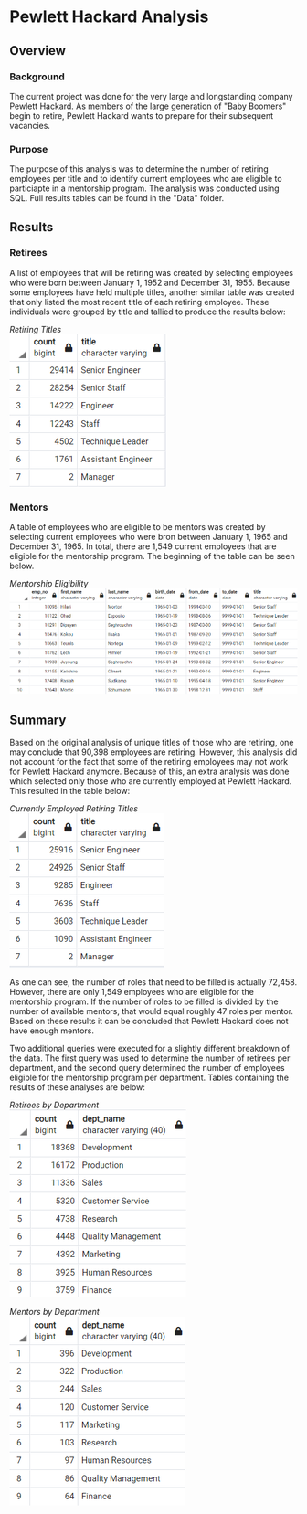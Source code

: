 # Pewlett Hackard Analysis
## Overview
### Background
The current project was done for the very large and longstanding company Pewlett Hackard. As members of the large generation of "Baby Boomers" begin to retire, Pewlett Hackard wants to prepare for their subsequent vacancies. 

### Purpose
The purpose of this analysis was to determine the number of retiring employees per title and to identify current employees who are eligible to particiapte in a mentorship program. The analysis was conducted using SQL. Full results tables can be found in the "Data" folder. 

## Results
### Retirees
A list of employees that will be retiring was created by selecting employees who were born between January 1, 1952 and December 31, 1955. Because some employees have held multiple titles, another similar table was created that only listed the most recent title of each retiring employee. These individuals were grouped by title and tallied to produce the results below: 

*Retiring Titles*  
![](Resources/retiring_titles.png)

### Mentors 
A table of employees who are eligible to be mentors was created by selecting current employees who were bron between January 1, 1965 and December 31, 1965. In total, there are 1,549 current employees that are eligible for the mentorship program. The beginning of the table can be seen below. 

*Mentorship Eligibility*  
![](Resources/mentorship_eligibility.png)

## Summary 
Based on the original analysis of unique titles of those who are retiring, one may conclude that 90,398 employees are retiring. However, this analysis did not account for the fact that some of the retiring employees may not work for Pewlett Hackard anymore. Because of this, an extra analysis was done which selected only those who are currently employed at Pewlett Hackard. This resulted in the table below: 

*Currently Employed Retiring Titles*  
![](Resources/current_retiring_titles.png)

As one can see, the number of roles that need to be filled is actually 72,458. However, there are only 1,549 employees who are eligible for the mentorship program. If the number of roles to be filled is divided by the number of available mentors, that would equal roughly 47 roles per mentor. Based on these results it can be concluded that Pewlett Hackard does not have enough mentors. 

Two additional queries were executed for a slightly different breakdown of the data. The first query was used to determine the number of retirees per department, and the second query determined the number of employees eligible for the mentorship program per department. Tables containing the results of these analyses are below: 

*Retirees by Department*  
![](Resources/dept_retirees.png)

*Mentors by Department*  
![](Resources/dept_mentors.png)

